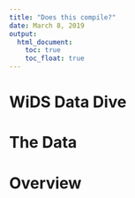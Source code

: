 ```yaml
---
title: "Does this compile?"
date: March 8, 2019
output:
  html_document:
    toc: true
    toc_float: true
---
```


# WiDS Data Dive 

# The Data

# Overview